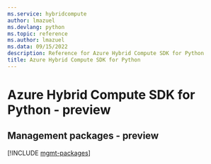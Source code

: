 ```yaml
---
ms.service: hybridcompute
author: lmazuel
ms.devlang: python
ms.topic: reference
ms.author: lmazuel
ms.data: 09/15/2022
description: Reference for Azure Hybrid Compute SDK for Python
title: Azure Hybrid Compute SDK for Python
---
```

# Azure Hybrid Compute SDK for Python - preview

## Management packages - preview
[!INCLUDE [mgmt-packages](hybrid-compute-mgmt-index.md)]
